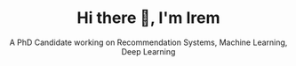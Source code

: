 <h1 align="center">Hi there 👋, I'm Irem</h1>
<p align="center">A PhD Candidate working on Recommendation Systems, Machine Learning, Deep Learning</p>
<p align="center"><Google Scholar Profile: https://scholar.google.com/citations?view_op=list_works&hl=tr&hl=tr&user=6HKIpkkAAAAJ</p>
<p align="left">
</p>

<!--
**iremislek/iremislek** is a ✨ _special_ ✨ repository because its `README.md` (this file) appears on your GitHub profile.

Here are some ideas to get you started:

- 🔭 I’m currently working on ...
- 🌱 I’m currently learning ...
- 👯 I’m looking to collaborate on ...
- 💬 Ask me about ...
- 📫 How to reach me: ...
- 😄 Pronouns: ...
- ⚡ Fun fact: ...
-->
